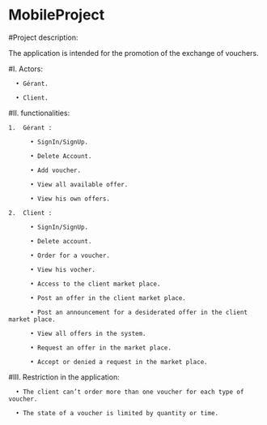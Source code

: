 # MobileProject

#Project description:

The application is intended for the promotion of the exchange of vouchers.

#I.	Actors:

      •	Gérant.

      •	Client.

#II.	functionalities:

    1.	Gérant :

          •	SignIn/SignUp.

          •	Delete Account.

          •	Add voucher.

          •	View all available offer.

          •	View his own offers.

    2.	Client :

          •	SignIn/SignUp.
          
          •	Delete account.

          •	Order for a voucher.

          •	View his vocher.

          •	Access to the client market place.

          •	Post an offer in the client market place.

          •	Post an announcement for a desiderated offer in the client market place.

          •	View all offers in the system.

          •	Request an offer in the market place.

          •	Accept or denied a request in the market place.

#III.	Restriction in the application:

      •	The client can’t order more than one voucher for each type of voucher.

      •	The state of a voucher is limited by quantity or time.
